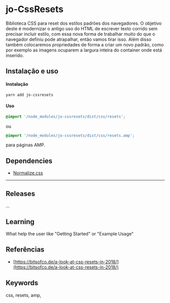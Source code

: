 # jo-CssResets

Biblioteca CSS para reset dos estilos padrões dos navegadores. O objetivo deste é modernizar o antigo uso do HTML de escrever texto corrido sem precisar incluir estilo, com essa nova forma de trabalhar muito do que o navegador definiu pode atrapalhar, então vamos tirar isso. Além disso também colocaremos propriedades de forma a criar um novo padrão, como por exemplo as imagens ocuparem a largura inteira do container onde está inserido.

## Instalação e uso

#### Instalação
```
yarn add jo-cssresets
```

#### Uso

```scss
@import '/node_modules/jo-cssresets/dist/css/resets';
```

ou

```scss
@import '/node_modules/jo-cssresets/dist/css/resets.amp';
```

para páginas AMP.

## Dependencies

- [Normalize.css](https://cdnjs.cloudflare.com/ajax/libs/normalize/8.0.1/normalize.min.css)


----

## Releases

...

## Learning

What help the user like "Getting Started" or "Example Usage"

## Referências

- [https://bitsofco.de/a-look-at-css-resets-in-2018/](https://bitsofco.de/a-look-at-css-resets-in-2018/)

## Keywords

css, resets, amp,